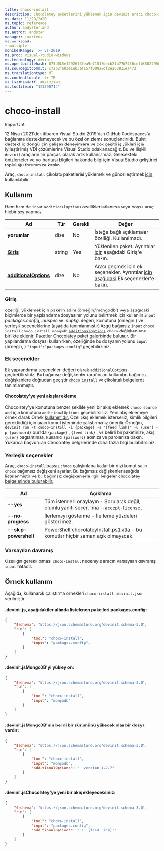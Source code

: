 ```yaml
---
title: choco-install
description: Chocolatey paketlerini yüklemek için devinit aracı choco-install.
ms.date: 11/20/2020
ms.topic: reference
author: andysterland
ms.author: andster
manager: jmartens
ms.workload:
- multiple
monikerRange: '>= vs-2019'
ms.prod: visual-studio-windows
ms.technology: devinit
ms.openlocfilehash: 075d085e12926f30ea9e71512decb2fb77b7456cdfb3502295e7a40b6dff39b9
ms.sourcegitcommit: c72b2f603e1eb3a4157f00926df2e263831ea472
ms.translationtype: MT
ms.contentlocale: tr-TR
ms.lasthandoff: 08/12/2021
ms.locfileid: "121390714"
---
```

# <a name="choco-install"></a>choco-install

> [!IMPORTANT]
> 12 Nisan 2021'den itibaren Visual Studio 2019'dan GitHub Codespaces'a bağlanma desteklemeyecek ve bu özel önizleme sonuçlandırıldı. Bulut destekli iç döngü için gelişen deneyimlere ve çok çeşitli iş yükleri için iyileştirilmiş VDI çözümlerine Visual Studio odaklanacağız. Bu ve ilişkili `devinit` araçların bir parçası olarak artık kullanılamaz. Gelecekteki önizlemeler ve yol haritası bilgileri hakkında bilgi için Visual Studio geliştirici topluluğu forummize katılın.

Araç, `choco-install` çikolata paketlerini yüklemek ve güncelleştirmek [için](https://chocolatey.org/) kullanılabilir.

## <a name="usage"></a>Kullanım

Hem hem de `input` `additionalOptions` özellikleri atlanırsa veya boşsa araç hiçbir şey yapmaz.

| Ad                                             | Tür   | Gerekli  | Değer                                                                                                          |
|--------------------------------------------------|--------|-----------|----------------------------------------------------------------------------------------------------------------|
| **yorumlar**                                     | dize | No        | İsteğe bağlı açıklamalar özelliği. Kullanılmadı.                                                                          |
| [**Giriş**](#input)                              | string | Yes       | Yüklenilen paket. Ayrıntılar [için](#input) aşağıdaki Giriş'e bakın.                                                 |
| [**additionalOptions**](#additional-options)     | dize | No        | Aracı geçmek için ek seçenekler. Ayrıntılar [için aşağıdaki](#additional-options) Ek seçenekler'e bakın.       |

### <a name="input"></a>Giriş

özelliği, yüklemek için paketin adını (örneğin,'mongodb') veya aşağıdaki biçimlerde bir yapılandırma dosyasının yolunu belirtmek için kullanılır `input` _packages.config_, _.nuspec_ ve _.nupkg._ değeri, komutuna (örneğin ) ve yerleşik seçeneklerine (aşağıda tanımlanmıştır) özgü bağımsız `input` `choco install` `choco install mongodb` [`additionalOptions`](#additional-options) `choco` değişkenlerle birlikte [eklenir.](#built-in-options) Paketler [Chocolatey paket galerisinde bulunur.](https://chocolatey.org/packages) Bir yapılandırma dosyası kullanırken, özelliğinde bu dosyanın yolunu `input` (örneğin, ) `"input":"packages.config"` geçebilirsiniz.

### <a name="additional-options"></a>Ek seçenekler

Ek yapılandırma seçenekleri değeri olarak `additionalOptions` geçirebilirsiniz. Bu bağımsız değişkenler tarafından kullanılan bağımsız değişkenlere doğrudan geçiştir [`choco install`](https://chocolatey.org/docs/commands-install) ve çikolatalı belgelerde tanımlanmıştır.

#### <a name="adding-new-feeds-to-chocolatey"></a>Chocolatey'ye yeni akışlar ekleme
Chocolatey'ye komutuna benzer şekilde yeni bir akış eklemek `choco source add` için komutuna `additionalOptions` geçebilirsiniz. Yeni akış eklemeye örnek olarak Örnek [kullanım'dır.](#example-usage) Özel akış eklemek isterseniz, kimlik bilgileri gerektirdiği için aracı komut isteminde çalıştırmanız önerilir. Örneğin, `devinit run -t choco-install -i {package} -s "{feed link}" -u {user} -p {password}` burada `{package}` , `{feed link}` , ve belirli bir paketinize, akış `{user}` bağlantınıza, kullanıcı `{password}` adınıza ve parolanıza bakın. Yukarıda başvurulan Chocolatey belgelerinde daha fazla bilgi bulabilirsiniz. 

### <a name="built-in-options"></a>Yerleşik seçenekler

Araç, `choco-install` başsız `choco` çalıştırılana kadar bir dizi komut satırı `choco` bağımsız değişkeni ayarlar. Bu bağımsız değişkenler aşağıda listelenmiştir ve bu bağımsız değişkenlerle ilgili belgeler [chocolatey belgelerinde bulunabilir.](https://chocolatey.org/docs/)

| Ad                  | Açıklama                                                                                        |
|-----------------------|----------------------------------------------------------------------------------------------------|
| **--yes**             | Tüm istemleri onaylayın - Sorularak değil, olumlu yanıtı seçer. Ima `--accept-license.` |
| **--no-progress**     | İlerlemeyi gösterme - İlerleme yüzdeleri gösterilmez.                                         |
| **--skip-powershell** | PowerShell'chocolateyInstall.ps1 atla - bu komutlar hiçbir zaman açık olmayacak.                                              |

### <a name="default-behavior"></a>Varsayılan davranış

Özelliğin gerekli olması `choco-install` nedeniyle aracın varsayılan davranışı `input` hatadır.

## <a name="example-usage"></a>Örnek kullanım
Aşağıda, kullanarak çalıştırma örnekleri `choco-install` `.devinit.json` verilmiştir.

#### <a name="devinitjson-that-will-install-packages-listed-in-packagesconfig"></a>.devinit.js, aşağıdakiler altında listelenen paketleri packages.config:
```json
{
    "$schema": "https://json.schemastore.org/devinit.schema-3.0",
    "run": [
        {
            "tool": "choco-install",
            "input": "packages.config",
        }
    ]
}
```

#### <a name="devinitjson-that-will-install-mongodb"></a>.devinit.jsMongoDB'yi yükley on:
```json
{
    "$schema": "https://json.schemastore.org/devinit.schema-3.0",
    "run": [
        {
            "tool": "choco-install",
            "input": "mongodb"
        }
    ]
}
```

#### <a name="devinitjson-that-will-install-a-specific-version-of-mongodb"></a>.devinit.jsMongoDB'nin belirli bir sürümünü yükecek olan bir dosya vardır:
```json
{
    "$schema": "https://json.schemastore.org/devinit.schema-3.0",
    "run": [
        {
            "tool": "choco-install",
            "input": "mongodb",
            "additionalOptions": "--version 4.2.7"
        }
    ]
}
```

#### <a name="devinitjson-that-adds-a-new-feed-to-chocolatey"></a>.devinit.jsChocolatey'ye yeni bir akış ekleyeceksiniz:
```json
{
    "$schema": "https://json.schemastore.org/devinit.schema-3.0",
    "run": [
        {
            "tool": "choco-install",
            "input": "packages.config",
            "additionalOptions": "-s '{feed link}'"
        }
    ]
}
```